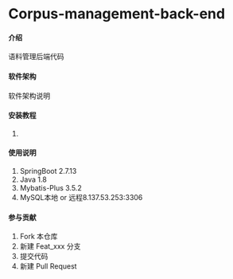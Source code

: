 # Corpus-management-back-end

#### 介绍

语料管理后端代码

#### 软件架构

软件架构说明

#### 安装教程

1.

#### 使用说明

1. SpringBoot 2.7.13
2. Java 1.8
3. Mybatis-Plus 3.5.2
4. MySQL本地 or 远程8.137.53.253:3306

#### 参与贡献

1. Fork 本仓库
2. 新建 Feat_xxx 分支
3. 提交代码
4. 新建 Pull Request